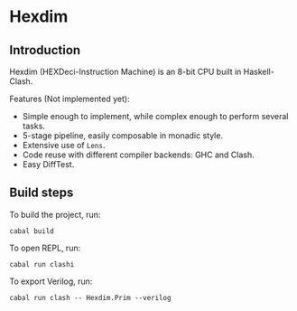# Hexdim

## Introduction

Hexdim (HEXDeci-Instruction Machine) is an 8-bit CPU built in Haskell-Clash.

Features (Not implemented yet):

- Simple enough to implement, while complex enough to perform several tasks.
- 5-stage pipeline, easily composable in monadic style.
- Extensive use of `Lens`.
- Code reuse with different compiler backends: GHC and Clash.
- Easy DiffTest.

## Build steps

To build the project, run:

```
cabal build
```

To open REPL, run:

```
cabal run clashi
```

To export Verilog, run:

```
cabal run clash -- Hexdim.Prim --verilog
```